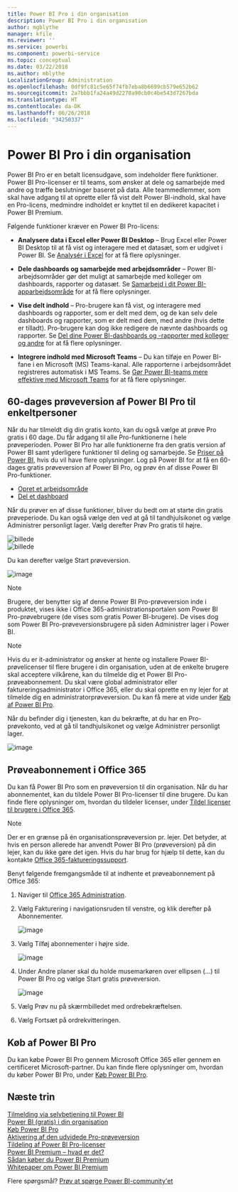 ```yaml
---
title: Power BI Pro i din organisation
description: Power BI Pro i din organisation
author: mgblythe
manager: kfile
ms.reviewer: ''
ms.service: powerbi
ms.component: powerbi-service
ms.topic: conceptual
ms.date: 03/22/2018
ms.author: mblythe
LocalizationGroup: Administration
ms.openlocfilehash: 0df9fc81c5e65f74fb7eba8b6699cb579e652b62
ms.sourcegitcommit: 2a7bbb1fa24a49d2278a90cb0c4be543d7267bda
ms.translationtype: HT
ms.contentlocale: da-DK
ms.lasthandoff: 06/26/2018
ms.locfileid: "34250337"
---
```

# <a name="power-bi-pro-in-your-organization"></a>Power BI Pro i din organisation

Power BI Pro er en betalt licensudgave, som indeholder flere funktioner. Power BI Pro-licenser er til teams, som ønsker at dele og samarbejde med andre og træffe beslutninger baseret på data.  Alle teammedlemmer, som skal have adgang til at oprette eller få vist delt Power BI-indhold, skal have en Pro-licens, medmindre indholdet er knyttet til en dedikeret kapacitet i Power BI Premium.

Følgende funktioner kræver en Power BI Pro-licens:

* **Analysere data i Excel eller Power BI Desktop** – Brug Excel eller Power BI Desktop til at få vist og interagere med et datasæt, som er udgivet i Power BI. Se [Analysér i Excel](service-analyze-in-excel.md) for at få flere oplysninger.

* **Dele dashboards og samarbejde med arbejdsområder** – Power BI-arbejdsområder gør det muligt at samarbejde med kolleger om dashboards, rapporter og datasæt. Se [Samarbejd i dit Power BI-apparbejdsområde](service-collaborate-power-bi-workspace.md) for at få flere oplysninger.

* **Vise delt indhold** – Pro-brugere kan få vist, og interagere med dashboards og rapporter, som er delt med dem, og de kan selv dele dashboards og rapporter, som er delt med dem, med andre (hvis dette er tilladt). Pro-brugere kan dog ikke redigere de nævnte dashboards og rapporter. Se [Del dine Power BI-dashboards og -rapporter med kolleger og andre](service-share-dashboards.md) for at få flere oplysninger.

* **Integrere indhold med Microsoft Teams** – Du kan tilføje en Power BI-fane i en Microsoft (MS) Teams-kanal. Alle rapporterne i arbejdsområdet registreres automatisk i MS Teams. Se [Gør Power BI-teams mere effektive med Microsoft Teams](https://powerbi.microsoft.com/en-us/blog/power-bi-teams-up-with-microsoft-teams/) for at få flere oplysninger. 

## <a name="power-bi-pro-60-day-trial-for-individuals"></a>60-dages prøveversion af Power BI Pro til enkeltpersoner

Når du har tilmeldt dig din gratis konto, kan du også vælge at prøve Pro gratis i 60 dage. Du får adgang til alle Pro-funktionerne i hele prøveperioden. Power BI Pro har alle funktionerne fra den gratis version af Power BI samt yderligere funktioner til deling og samarbejde. Se [Priser på Power BI](https://powerbi.microsoft.com/en-us/pricing/), hvis du vil have flere oplysninger. Log på Power BI for at få en 60-dages gratis prøveversion af Power BI Pro, og prøv én af disse Power BI Pro-funktioner.

* [Opret et arbejdsområde](service-create-distribute-apps.md)
* [Del et dashboard](service-share-dashboards.md)

Når du prøver en af disse funktioner, bliver du bedt om at starte din gratis prøveperiode. Du kan også vælge den ved at gå til tandhjulsikonet og vælge Administrer personligt lager. Vælg derefter Prøv Pro gratis til højre.

   ![billede](media/service-power-bi-pro-in-your-organization/service-power-bi-pro-in-your-organization-01.png)
   </br>
   ![billede](media/service-power-bi-pro-in-your-organization/service-power-bi-pro-in-your-organization-02.png)

Du kan derefter vælge Start prøveversion.

   ![image](media/service-power-bi-pro-in-your-organization/service-power-bi-pro-in-your-organization-03.png)

> [!NOTE]
> Brugere, der benytter sig af denne Power BI Pro-prøveversion inde i produktet, vises ikke i Office 365-administrationsportalen som Power BI Pro-prøvebrugere (de vises som gratis Power BI-brugere). De vises dog som Power BI Pro-prøveversionsbrugere på siden Administrer lager i Power BI.
>

> [!NOTE]
> Hvis du er it-administrator og ønsker at hente og installere Power BI-prøvelicenser til flere brugere i din organisation, uden at de enkelte brugere skal acceptere vilkårene, kan du tilmelde dig et Power BI Pro-prøveabonnement. Du skal være global administrator eller faktureringsadministrator i Office 365, eller du skal oprette en ny lejer for at tilmelde dig en administratorprøveversion. Du kan få mere at vide under [Køb af Power BI Pro](service-admin-purchasing-power-bi-pro.md).
>

Når du befinder dig i tjenesten, kan du bekræfte, at du har en Pro-prøvekonto, ved at gå til tandhjulsikonet og vælge Administrer personligt lager.

   ![image](media/service-power-bi-pro-in-your-organization/service-power-bi-pro-in-your-organization-04.png)

## <a name="subscription-trial-in-office-365"></a>Prøveabonnement i Office 365

Du kan få Power BI Pro som en prøveversion til din organisation. Når du har abonnementet, kan du tildele Power BI Pro-licenser til dine brugere. Du kan finde flere oplysninger om, hvordan du tildeler licenser, under [Tildel licenser til brugere i Office 365](https://support.office.com/en-us/article/assign-licenses-to-users-in-office-365-for-business-997596b5-4173-4627-b915-36abac6786dc?ui=en-US&rs=en-US&ad=US).

> [!NOTE]
> Der er en grænse på én organisationsprøveversion pr. lejer. Det betyder, at hvis en person allerede har anvendt Power BI Pro (prøveversion) på din lejer, kan du ikke gøre det igen. Hvis du har brug for hjælp til dette, kan du kontakte [Office 365-faktureringssupport](https://support.office.microsoft.com/en-us/article/contact-support-for-business-products-admin-help-32a17ca7-6fa0-4870-8a8d-e25ba4ccfd4b?CorrelationId=552bbf37-214f-4202-80cb-b94240dcd671&ui=en-US&rs=en-US&ad=US).
>

Benyt følgende fremgangsmåde til at indhente et prøveabonnement på Office 365:

1. Naviger til [Office 365 Administration](https://portal.office.com/adminportal/home#/homepage).
2. Vælg Fakturering i navigationsruden til venstre, og klik derefter på Abonnementer.

   ![image](media/service-power-bi-pro-in-your-organization/service-power-bi-pro-in-your-organization-05.png)

3. Vælg Tilføj abonnementer i højre side.

   ![image](media/service-power-bi-pro-in-your-organization/service-power-bi-pro-in-your-organization-06.png)

4. Under Andre planer skal du holde musemarkøren over ellipsen (…) til Power BI Pro og vælge Start gratis prøveversion.

   ![image](media/service-power-bi-pro-in-your-organization/service-power-bi-pro-in-your-organization-07.png) 

5. Vælg Prøv nu på skærmbilledet med ordrebekræftelsen.
6. Vælg Fortsæt på ordrekvitteringen.

## <a name="purchasing-power-bi-pro"></a>Køb af Power BI Pro

Du kan købe Power BI Pro gennem Microsoft Office 365 eller gennem en certificeret Microsoft-partner. Du kan finde flere oplysninger om, hvordan du køber Power BI Pro, under [Køb Power BI Pro](service-admin-purchasing-power-bi-pro.md).

## <a name="next-steps"></a>Næste trin
[Tilmelding via selvbetjening til Power BI](service-admin-signing-up-for-power-bi-with-a-new-office-365-trial.md)
<br/>
[Power BI (gratis) i din organisation](service-admin-service-free-in-your-organization.md)
<br/>
[Køb Power BI Pro](service-admin-purchasing-power-bi-pro.md)
<br/>
[Aktivering af den udvidede Pro-prøveversion](service-extended-pro-trial.md)
<br/>
[Tildeling af Power BI Pro-licenser](service-admin-assigning-power-bi-pro-licenses.md)
<br/>
[Power BI Premium – hvad er det?](service-admin-premium-manage.md)
<br/>
[Sådan køber du Power BI Premium](service-admin-premium-purchase.md)
<br/>
[Whitepaper om Power BI Premium](https://aka.ms/pbipremiumwhitepaper)

Flere spørgsmål? [Prøv at spørge Power BI-community'et](https://community.powerbi.com/)